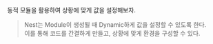 동적 모듈을 활용하여 상황에 맞게 값을 설정해보자.

> Nest는 Module이 생성될 때 Dynamic하게 값을 설정할 수 있도록 한다.<br>
> 이를 통해 코드를 간결하게 만들고, 상황에 맞게 환경을 구성할 수 있다.